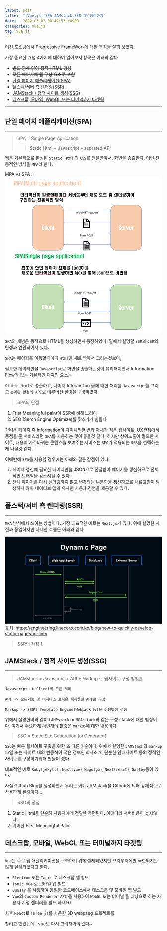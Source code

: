 ```yaml
---
layout: post
title:  "[Vue.js] SPA,JAMstack,SSR 개념정리하기"
date:   2022-03-02 00:42:53 +0900
categories: Vue.js
tag: Vue,js
---
```


이전 포스팅에서 Progressive FrameWork에 대한
특징을 살펴 보았다. 

가장 중요한 개념 4가지에 대하여 알아보자 항목은
아래와 같다

* ~~빌드 단계 없이 정적 HTML 향상~~
* ~~모든 페이지에 웹 구성 요소로 포함~~
* [단일 페이지 애플리케이션(SPA)](#단일-페이지-애플리케이션(SPA))
* [풀스택/서버 측 렌더링(SSR)](#풀스택/서버-측-렌더링(SSR))
* [JAMStack / 정적 사이트 생성(SSG)](#JAMStack-/-정적-사이트-생성(SSG))
* [데스크탑, 모바일, WebGL 또는 터미널까지 타겟팅](#데스크탑,-모바일,-WebGL-또는-터미널까지-타겟팅) 


---

## 단일 페이지 애플리케이선(SPA)

---

> SPA = Single Page Apllication 
>> Static Html + Javascript + seprated API

웹은 기본적으로 완성된 `Static Html` 과 `CSS`를 전달받아서, 화면을 송출한다. 이런 전통적인 방식을 `MPA`라 한다.

MPA vs SPA :
![이미지](/assets/images/SPA_MPA.PNG)


`SPA`의 개념은 동적으로 HTML을 생성하면서 등장하였다. 밑에서
설명할 `SSR`과 `CSR`의 탄생과 연관되어져 있다.


`SPA`는 페이지를 이동할때마다 `Html`을 새로 받아서 그리는것보다, 

필요한 데이터만을 `Javascript`로 화면을 송출하는것이 유리해지면서 Information Flow가 없는 기본적인 디자인 요소는

`Static Html`로 송출하고, 
나머지 Inforamtion 들에 대한 처리를 `Javascript`를 그리고 `분리된 환경의 API`로 이루어진 환경을 구성하였다.


>SPA의 단점
  1. Frist Meaningful paint이 SSR에 비해 느리다
  2. SEO (Serch Engine Optimize)를 맞추기가 힘들다


가벼운 페이지 즉 information이 다이나믹한 변화 자체가 적은 웹사이트, UX관점에서 중점을 둔 서비스라면 `SPA`를 
사용하는 것이 좋을것 같다. 하지만 상위노출이 필요한 사이트, 내용이 자주바뀌는 콘텐츠를 보여주는 서비스는 `SEO`가 적용되는 `SSR`을 선택하는게 나을것 같다.


이에반해 `SPA`를 사용할 경우에는 아래와 같은 장점이 있다.


1. 페이지 갱신에 필요한 데이터만을 JSON으로 전달받아 페이지를 갱신하므로 전체적인 트래픽을 감소시킬 수 있다. 
2. 전체 페이지를 다시 렌더링하지 않고 변경되는 부분만을 갱신하므로 새로고침이 발생하지 않아 네이티브 앱과 유사한 사용자 경험을 제공할 수 있다.


## 풀스택/서버 측 렌더링(SSR)

---

 `MPA` 방식에서 쓰이는 방법이다. 
가장 대표적인 예로는 `Next.js`가 있다.
위에 설명한 사진과 동일하지만 자세한 흐름은 아래와 같다


![이미지](/assets/images/MPA.PNG)
출처 :<https://engineering.linecorp.com/ko/blog/how-to-quickly-develop-static-pages-in-line/>


> SSR의 장점
    1. 

## JAMStack / 정적 사이트 생성(SSG)

---

> JAMstack = Javascript + API + Markup 로 웹사이트 구성 방법론


    Javascript -> Client의 모든 처리

    API -> 모든기능 및 비지니스 로직은 재사용한 API로 구성

    Markup -> SSG나 Template Engine(Webpack 등)을 이용하여 생성


위에서 설명한바와 같이 `LAMPstack` or `MEANstack`와 같은
구성 stack에 대한 별칭이다. 여기서 주요하게 확인해야 할것은 `markup`에 대한 내용이다

> SSG = Static Site Generation (or Generator)


`SSG`는 빠른 웹사이트 구축을 위한 또 다른 기술이다. 위에서
설명한 `JAMStack`의 `markup` 파일 또는 사이트 내의 변동석이 적은 정보인 회사소개, 단순한 안내사이트 등의
정적인 사이트를 구성하기위해 만들어 졌다.

대표적인 예로 `Ruby(jekyll)` , `Nuxt(vue)`, `Hugo(go)`, `Next(react)`, `Gastby`등이 있다. 


사실 Github Blog를 생성하면서 우리는 이미 JAMstack을 
Github에 의해 강제적으로 사용하게 된것이다....

>SSG의 장점

   1. Static Html을 단순히 사용자에게 전달만 하면된다. 이에따라 서버비용이 높지않다.
   2. 뛰어난 First Meaningful Paint



## 데스크탑, 모바일, WebGL 또는 터미널까지 타겟팅

---


`Vue`는 주로 웹 애플리케이션을 구축하기 위해 설계되었지만 브라우저에만 국한되지는 않게 설계되었다고 한다.

* `Electron` 또는 `Tauri` 로 데스크탑 앱 빌드
* `Ionic Vue` 로 모바일 앱 빌드
* `Quasar` 를 사용하여 동일한 코드베이스에서 데스크톱 및 모바일 앱 빌드
* `Vue`의 `Custom Renderer API` 를 사용하여 `WebGL` 또는 터미널 을 대상으로 하는 사용자 지정 렌더러를 빌드 하세요!


차후 `React`로 `Three.js`를 사용한 3D webpaeg 프로젝트를

할려고 했었는데.. vue도 다시 고려해봐야 겠다~